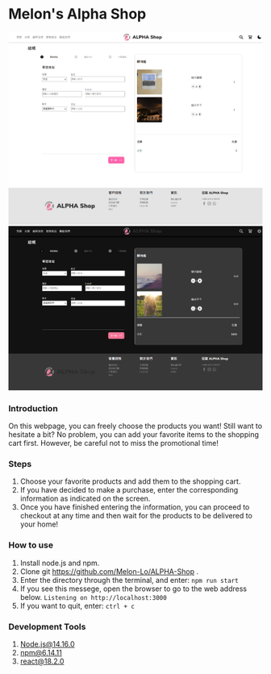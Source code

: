 # Melon's Alpha Shop

![Cover image](https://github.com/Melon-Lo/ALPHA-Shop/blob/main/cover.png?raw=true)
![Cover Dark image](https://github.com/Melon-Lo/ALPHA-Shop/blob/main/cover_dark.png?raw=true)

### Introduction

On this webpage, you can freely choose the products you want! Still want to hesitate a bit? No problem, you can add your favorite items to the shopping cart first. However, be careful not to miss the promotional time!

### Steps

1. Choose your favorite products and add them to the shopping cart.
2. If you have decided to make a purchase, enter the corresponding information as indicated on the screen.
3. Once you have finished entering the information, you can proceed to checkout at any time and then wait for the products to be delivered to your home!

### How to use

1. Install node.js and npm.
2. Clone git https://github.com/Melon-Lo/ALPHA-Shop .
3. Enter the directory through the terminal, and enter:
   `npm run start`
4. If you see this messege, open the browser to go to the web address below.
   `Listening on http://localhost:3000`
5. If you want to quit, enter:
   `ctrl + c`

### Development Tools

1. Node.js@14.16.0
2. npm@6.14.11
3. react@18.2.0